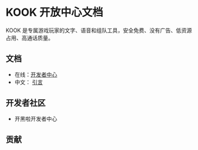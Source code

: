 # KOOK 开放中心文档

KOOK 是专属游戏玩家的文字、语音和组队工具，安全免费、没有广告、低资源占用、高通话质量。

## 文档

- 在线：[开发者中心](https://developer.kookapp.cn/doc/reference)
- 中文： [引言](/docs/zh-cn/reference.md)


## 开发者社区

- 开黑啦开发者中心

## 贡献


